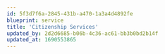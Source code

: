 ```yaml
---
id: 5f3d7f6a-2845-431b-a470-1a3a4d4892fe
blueprint: service
title: 'Citizenship Services'
updated_by: 2d2d6685-b06b-4c36-ac61-bb3b0bd2b14f
updated_at: 1690553865
---
```

